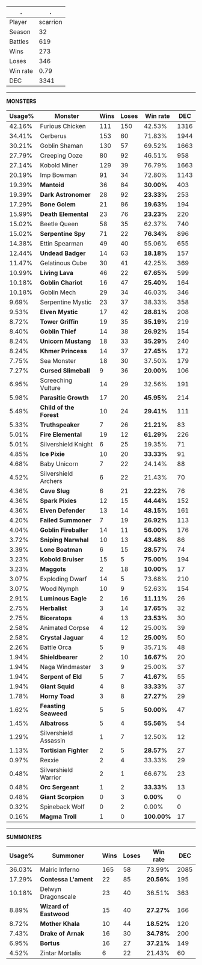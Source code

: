 .|.
|-|-
Player|scarrion
Season|32
Battles|619
Wins|273
Loses|346
Win rate|0.79
DEC|3341

---
**MONSTERS**

Usage%|Monster|Wins|Loses|Win rate|DEC|
-|-|-|-|-|-|
42.16%|Furious Chicken|111|150|42.53%|1316|
34.41%|Cerberus|153|60|71.83%|1944|
30.21%|Goblin Shaman|130|57|69.52%|1663|
27.79%|Creeping Ooze|80|92|46.51%|958|
27.14%|Kobold Miner|129|39|76.79%|1663|
20.19%|Imp Bowman|91|34|72.80%|1143|
19.39%|**Mantoid**|36|84|**30.00%**|403|
19.39%|**Dark Astronomer**|28|92|**23.33%**|253|
17.29%|**Bone Golem**|21|86|**19.63%**|194|
15.99%|**Death Elemental**|23|76|**23.23%**|220|
15.02%|Beetle Queen|58|35|62.37%|740|
15.02%|**Serpentine Spy**|71|22|**76.34%**|896|
14.38%|Ettin Spearman|49|40|55.06%|655|
12.44%|**Undead Badger**|14|63|**18.18%**|157|
11.47%|Gelatinous Cube|30|41|42.25%|369|
10.99%|**Living Lava**|46|22|**67.65%**|599|
10.18%|**Goblin Chariot**|16|47|**25.40%**|164|
10.18%|Goblin Mech|29|34|46.03%|346|
9.69%|Serpentine Mystic|23|37|38.33%|358|
9.53%|**Elven Mystic**|17|42|**28.81%**|208|
8.72%|**Tower Griffin**|19|35|**35.19%**|219|
8.40%|**Goblin Thief**|14|38|**26.92%**|154|
8.24%|**Unicorn Mustang**|18|33|**35.29%**|240|
8.24%|**Khmer Princess**|14|37|**27.45%**|172|
7.75%|Sea Monster|18|30|37.50%|179|
7.27%|**Cursed Slimeball**|9|36|**20.00%**|106|
6.95%|Screeching Vulture|14|29|32.56%|191|
5.98%|**Parasitic Growth**|17|20|**45.95%**|214|
5.49%|**Child of the Forest**|10|24|**29.41%**|111|
5.33%|**Truthspeaker**|7|26|**21.21%**|83|
5.01%|**Fire Elemental**|19|12|**61.29%**|226|
5.01%|Silvershield Knight|6|25|19.35%|71|
4.85%|**Ice Pixie**|10|20|**33.33%**|91|
4.68%|Baby Unicorn|7|22|24.14%|88|
4.52%|Silvershield Archers|6|22|21.43%|70|
4.36%|**Cave Slug**|6|21|**22.22%**|76|
4.36%|**Spark Pixies**|12|15|**44.44%**|152|
4.36%|**Elven Defender**|13|14|**48.15%**|161|
4.20%|**Failed Summoner**|7|19|**26.92%**|113|
4.04%|**Goblin Fireballer**|14|11|**56.00%**|176|
3.72%|**Sniping Narwhal**|10|13|**43.48%**|86|
3.39%|**Lone Boatman**|6|15|**28.57%**|74|
3.23%|**Kobold Bruiser**|15|5|**75.00%**|194|
3.23%|**Maggots**|2|18|**10.00%**|17|
3.07%|Exploding Dwarf|14|5|73.68%|210|
3.07%|Wood Nymph|10|9|52.63%|154|
2.91%|**Luminous Eagle**|2|16|**11.11%**|26|
2.75%|**Herbalist**|3|14|**17.65%**|32|
2.75%|**Biceratops**|4|13|**23.53%**|30|
2.58%|Animated Corpse|4|12|25.00%|39|
2.58%|**Crystal Jaguar**|4|12|**25.00%**|50|
2.26%|Battle Orca|5|9|35.71%|48|
1.94%|**Shieldbearer**|2|10|**16.67%**|20|
1.94%|Naga Windmaster|3|9|25.00%|37|
1.94%|**Serpent of Eld**|5|7|**41.67%**|55|
1.94%|**Giant Squid**|4|8|**33.33%**|37|
1.78%|**Horny Toad**|3|8|**27.27%**|29|
1.62%|**Feasting Seaweed**|5|5|**50.00%**|47|
1.45%|**Albatross**|5|4|**55.56%**|54|
1.29%|Silvershield Assassin|1|7|12.50%|12|
1.13%|**Tortisian Fighter**|2|5|**28.57%**|27|
0.97%|Rexxie|2|4|33.33%|29|
0.48%|Silvershield Warrior|2|1|66.67%|23|
0.48%|**Orc Sergeant**|1|2|**33.33%**|13|
0.48%|**Giant Scorpion**|0|3|**0.00%**|0|
0.32%|Spineback Wolf|0|2|0.00%|0|
0.16%|**Magma Troll**|1|0|**100.00%**|17|

---
**SUMMONERS**

Usage%|Summoner|Wins|Loses|Win rate|DEC|
-|-|-|-|-|-|
36.03%|Malric Inferno|165|58|73.99%|2085|
17.29%|**Contessa L'ament**|22|85|**20.56%**|195|
10.18%|Delwyn Dragonscale|23|40|36.51%|363|
8.89%|**Wizard of Eastwood**|15|40|**27.27%**|166|
8.72%|**Mother Khala**|10|44|**18.52%**|120|
7.43%|**Drake of Arnak**|16|30|**34.78%**|200|
6.95%|**Bortus**|16|27|**37.21%**|149|
4.52%|Zintar Mortalis|6|22|21.43%|60|

